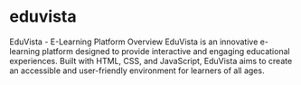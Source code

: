 # eduvista
EduVista - E-Learning Platform Overview EduVista is an innovative e-learning platform designed to provide interactive and engaging educational experiences. Built with HTML, CSS, and JavaScript, EduVista aims to create an accessible and user-friendly environment for learners of all ages. 
